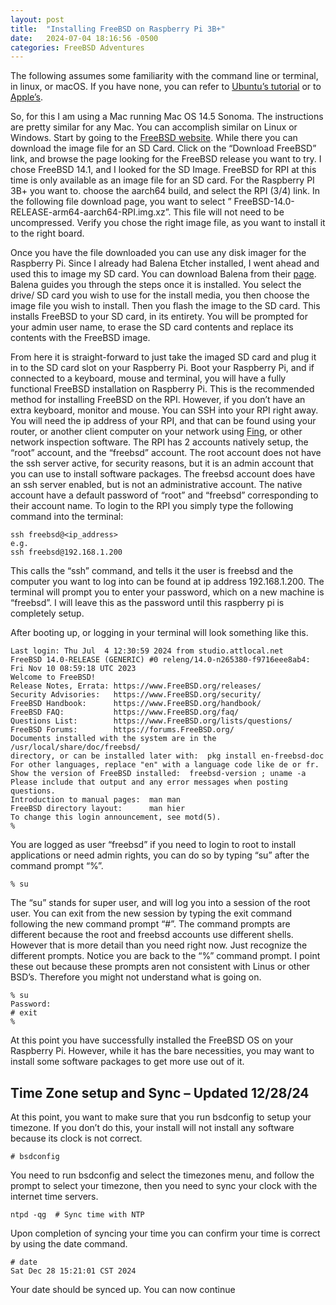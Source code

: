 ```yaml
---
layout: post
title:  "Installing FreeBSD on Raspberry Pi 3B+"
date:   2024-07-04 18:16:56 -0500
categories: FreeBSD Adventures
---
```

The following assumes some familiarity with the command line or terminal, in linux, or macOS. If you have none, you can refer to [Ubuntu’s tutorial](https://ubuntu.com/tutorials/command-line-for-beginners#1-overview) or to [Apple’s](https://support.apple.com/guide/terminal/get-started-pht23b129fed/2.14/mac/14.0).

So, for this I am using a Mac running Mac OS 14.5 Sonoma. The instructions are pretty similar for any Mac. You can accomplish similar on Linux or Windows. Start by going to the [FreeBSD website](https://www.freebsd.org/). While there you can download the image file for an SD Card. Click on the “Download FreeBSD” link, and browse the page looking for the FreeBSD release you want to try. I chose FreeBSD 14.1, and I looked for the SD Image. FreeBSD for RPI at this time is only available as an image file for an SD card. For the Raspberry PI 3B+ you want to. choose the aarch64 build, and select the RPI (3/4) link. In the following file download page, you want to select ” FreeBSD-14.0-RELEASE-arm64-aarch64-RPI.img.xz”. This file will not need to be uncompressed. Verify you chose the right image file, as you want to install it to the right board.

Once you have the file downloaded you can use any disk imager for the Raspberry Pi. Since I already had Balena Etcher installed, I went ahead and used this to image my SD card. You can download Balena from their [page](https://etcher.balena.io/). Balena guides you through the steps once it is installed. You select the drive/ SD card you wish to use for the install media, you then choose the image file you wish to install. Then you flash the image to the SD card. This installs FreeBSD to your SD card, in its entirety. You will be prompted for your admin user name, to erase the SD card contents and replace its contents with the FreeBSD image.

From here it is straight-forward to just take the imaged SD card and plug it in to the SD card slot on your Raspberry Pi. Boot your Raspberry Pi, and if connected to a keyboard, mouse and terminal, you will have a fully functional FreeBSD installation on Raspberry Pi. This is the recommended method for installing FreeBSD on the RPI. However, if you don’t have an extra keyboard, monitor and mouse. You can SSH into your RPI right away. You will need the ip address of your RPI, and that can be found using your router, or another client computer on your network using [Fing](https://www.fing.com/), or other network inspection software. The RPI has 2 accounts natively setup, the “root” account, and the “freebsd” account. The root account does not have the ssh server active, for security reasons, but it is an admin account that you can use to install software packages. The freebsd account does have an ssh server enabled, but is not an administrative account. The native account have a default password of “root” and “freebsd” corresponding to their account name. To login to the RPI you simply type the following command into the terminal:

```
ssh freebsd@<ip_address> 
e.g.
ssh freebsd@192.168.1.200 
```
This calls the “ssh” command, and tells it the user is freebsd and the computer you want to log into can be found at ip address 192.168.1.200. The terminal will prompt you to enter your password, which on a new machine is “freebsd”. I will leave this as the password until this raspberry pi is completely setup.

After booting up, or logging in your terminal will look something like this.

```
Last login: Thu Jul  4 12:30:59 2024 from studio.attlocal.net
FreeBSD 14.0-RELEASE (GENERIC) #0 releng/14.0-n265380-f9716eee8ab4: Fri Nov 10 08:59:18 UTC 2023
Welcome to FreeBSD!
Release Notes, Errata: https://www.FreeBSD.org/releases/
Security Advisories:   https://www.FreeBSD.org/security/
FreeBSD Handbook:      https://www.FreeBSD.org/handbook/
FreeBSD FAQ:           https://www.FreeBSD.org/faq/
Questions List:        https://www.FreeBSD.org/lists/questions/
FreeBSD Forums:        https://forums.FreeBSD.org/
Documents installed with the system are in the /usr/local/share/doc/freebsd/
directory, or can be installed later with:  pkg install en-freebsd-doc
For other languages, replace "en" with a language code like de or fr.
Show the version of FreeBSD installed:  freebsd-version ; uname -a
Please include that output and any error messages when posting questions.
Introduction to manual pages:  man man
FreeBSD directory layout:      man hier
To change this login announcement, see motd(5).
%
```
You are logged as user “freebsd” if you need to login to root to install applications or need admin rights, you can do so by typing “su” after the command prompt “%”.

```
% su
```
The “su” stands for super user, and will log you into a session of the root user. You can exit from the new session by typing the exit command following the new command prompt “#”. The command prompts are different because the root and freebsd accounts use different shells. However that is more detail than you need right now. Just recognize the different prompts. Notice you are back to the “%” command prompt. I point these out because these prompts aren not consistent with Linus or other BSD’s. Therefore you might not understand what is going on.

```
% su
Password:
# exit
%
```
At this point you have successfully installed the FreeBSD OS on your Raspberry Pi. However, while it has the bare necessities, you may want to install some software packages to get more use out of it.

## Time Zone setup and Sync – Updated 12/28/24

At this point, you want to make sure that you run bsdconfig to setup your timezone. If you don’t do this, your install will not install any software because its clock is not correct.
```
# bsdconfig
```
You need to run bsdconfig and select the timezones menu, and follow the prompt to select your timezone, then you need to sync your clock with the internet time servers.
```
ntpd -qg  # Sync time with NTP
```
Upon completion of syncing your time you can confirm your time is correct by using the date command.
```
# date
Sat Dec 28 15:21:01 CST 2024
```
Your date should be synced up. You can now continue